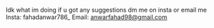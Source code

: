 Idk what im doing if u got any suggestions dm me on insta or email me
Insta: fahadanwar786_
Email: anwarfahad98@gmail.com

